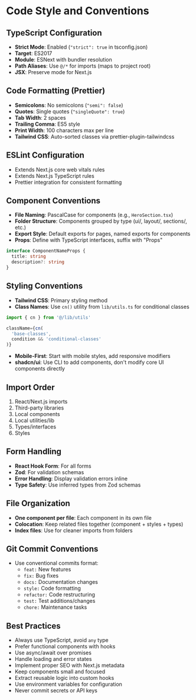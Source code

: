 # Code Style and Conventions

## TypeScript Configuration
- **Strict Mode**: Enabled (`"strict": true` in tsconfig.json)
- **Target**: ES2017
- **Module**: ESNext with bundler resolution
- **Path Aliases**: Use `@/*` for imports (maps to project root)
- **JSX**: Preserve mode for Next.js

## Code Formatting (Prettier)
- **Semicolons**: No semicolons (`"semi": false`)
- **Quotes**: Single quotes (`"singleQuote": true`)
- **Tab Width**: 2 spaces
- **Trailing Comma**: ES5 style
- **Print Width**: 100 characters max per line
- **Tailwind CSS**: Auto-sorted classes via prettier-plugin-tailwindcss

## ESLint Configuration
- Extends Next.js core web vitals rules
- Extends Next.js TypeScript rules
- Prettier integration for consistent formatting

## Component Conventions
- **File Naming**: PascalCase for components (e.g., `HeroSection.tsx`)
- **Folder Structure**: Components grouped by type (ui/, layout/, sections/, etc.)
- **Export Style**: Default exports for pages, named exports for components
- **Props**: Define with TypeScript interfaces, suffix with "Props"
```typescript
interface ComponentNameProps {
  title: string
  description?: string
}
```

## Styling Conventions
- **Tailwind CSS**: Primary styling method
- **Class Names**: Use `cn()` utility from `lib/utils.ts` for conditional classes
```typescript
import { cn } from '@/lib/utils'

className={cn(
  'base-classes',
  condition && 'conditional-classes'
)}
```
- **Mobile-First**: Start with mobile styles, add responsive modifiers
- **shadcn/ui**: Use CLI to add components, don't modify core UI components directly

## Import Order
1. React/Next.js imports
2. Third-party libraries
3. Local components
4. Local utilities/lib
5. Types/interfaces
6. Styles

## Form Handling
- **React Hook Form**: For all forms
- **Zod**: For validation schemas
- **Error Handling**: Display validation errors inline
- **Type Safety**: Use inferred types from Zod schemas

## File Organization
- **One component per file**: Each component in its own file
- **Colocation**: Keep related files together (component + styles + types)
- **Index files**: Use for cleaner imports from folders

## Git Commit Conventions
- Use conventional commits format:
  - `feat:` New features
  - `fix:` Bug fixes
  - `docs:` Documentation changes
  - `style:` Code formatting
  - `refactor:` Code restructuring
  - `test:` Test additions/changes
  - `chore:` Maintenance tasks

## Best Practices
- Always use TypeScript, avoid `any` type
- Prefer functional components with hooks
- Use async/await over promises
- Handle loading and error states
- Implement proper SEO with Next.js metadata
- Keep components small and focused
- Extract reusable logic into custom hooks
- Use environment variables for configuration
- Never commit secrets or API keys
